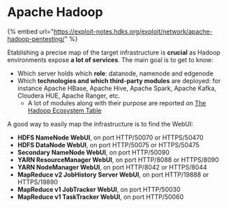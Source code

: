 # Apache Hadoop

{% embed url="https://exploit-notes.hdks.org/exploit/network/apache-hadoop-pentesting/" %}

Etablishing a precise map of the target infrastructure is **crucial** as Hadoop environments expose **a lot of services**. The main goal is to get to know:

* Which server holds which **role**: datanode, namenode and edgenode
* Which **technologies and which third-party modules** are deployed: for instance Apache HBase, Apache Hive, Apache Spark, Apache Kafka, Cloudera HUE, Apache Ranger, etc.
  * A lot of modules along with their purpose are reported on [The Hadoop Ecosystem Table](https://hadoopecosystemtable.github.io/)

A good way to easily map the infrastructure is to find the WebUI:

* **HDFS NameNode WebUI**, on port HTTP/50070 or HTTPS/50470
* **HDFS DataNode WebUI**, on port HTTP/50075 or HTTPS/50475
* **Secondary NameNode WebUI**, on port HTTP/50090
* **YARN ResourceManager WebUI**, on port HTTP/8088 or HTTPS/8090
* **YARN NodeManager WebUI**, on port HTTP/8042 or HTTPS/8044
* **MapReduce v2 JobHistory Server WebUI**, on port HTTP/19888 or HTTPS/19890
* **MapReduce v1 JobTracker WebUI**, on port HTTP/50030
* **MapReduce v1 TaskTracker WebUI**, on port HTTP/50060

